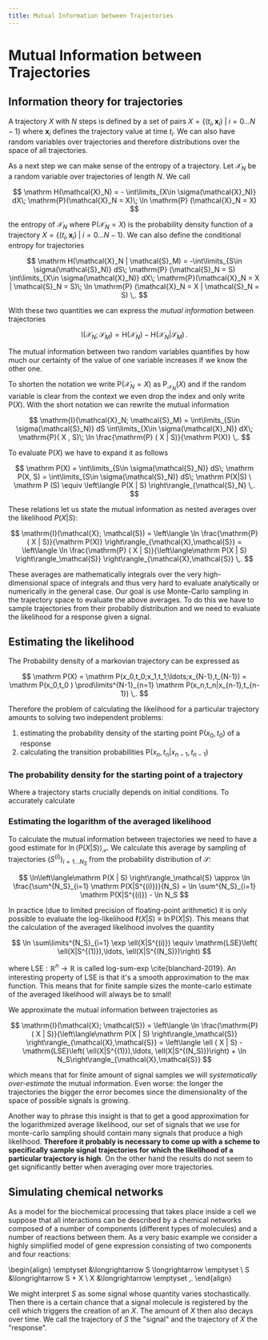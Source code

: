 ```yaml
---
title: Mutual Information between Trajectories
---
```


# Mutual Information between Trajectories

## Information theory for trajectories

A trajectory $X$ with $N$ steps is defined by a set of pairs $X=\{(t_i, \mathbf{x}_i)\; |\; i=0\ldots N-1 \}$ where $\mathbf{x}_i$ defines the trajectory value at time $t_i$. We can also have random variables over trajectories and therefore distributions over the space of all trajectories.

As a next step we can make sense of the entropy of a trajectory. Let $\mathcal{X}_N$ be a random variable over trajectories of length $N$. We call

$$
\mathrm H(\mathcal{X}_N) = - \int\limits_{X\in \sigma(\mathcal{X}_N)} dX\; \mathrm{P}(\mathcal{X}_N = X)\; \ln \mathrm{P} (\mathcal{X}_N = X)
$$

the entropy of $\mathcal{X}_N$ where $\mathrm{P}(\mathcal{X}_N = X)$ is the probability density function of a trajectory $X=\{(t_i, \mathbf{x}_i)\; |\; i=0\ldots N-1 \}$. We can also define the conditional entropy for trajectories

$$
\mathrm H(\mathcal{X}_N | \mathcal{S}_M) = -\int\limits_{S\in \sigma(\mathcal{S}_N)} dS\; \mathrm{P} (\mathcal{S}_N = S) \int\limits_{X\in \sigma(\mathcal{X}_N)} dX\; \mathrm{P}(\mathcal{X}_N = X | \mathcal{S}_N = S)\; \ln \mathrm{P} (\mathcal{X}_N = X | \mathcal{S}_N = S) \,.
$$

With these two quantities we can express the _mutual information_ between trajectories

$$
\mathrm{I}(\mathcal{X}_N; \mathcal{S}_M) = \mathrm H(\mathcal{X}_N) - \mathrm H(\mathcal{X}_N | \mathcal{S}_M) \,.
$$

The mutual information between two random variables quantifies by how much our certainty of the value of one variable increases if we know the other one.

To shorten the notation we write $\mathrm{P} (\mathcal{X}_N = X)$ as $\mathrm P_{\mathcal{X}_N}(X)$ and if the random variable is clear from the context we even drop the index and only write $\mathrm P(X)$. With the short notation we can rewrite the mutual information

$$
\mathrm{I}(\mathcal{X}_N; \mathcal{S}_M) = \int\limits_{S\in \sigma(\mathcal{S}_N)} dS \int\limits_{X\in \sigma(\mathcal{X}_N)} dX\; \mathrm{P}( X , S)\; \ln \frac{\mathrm{P} ( X |  S)}{\mathrm P(X)} \,.
$$

To evaluate $\mathrm P(X)$ we have to expand it as follows

$$
\mathrm P(X) = \int\limits_{S\in \sigma(\mathcal{S}_N)} dS\; \mathrm P(X, S) = \int\limits_{S\in \sigma(\mathcal{S}_N)} dS\; \mathrm P(X|S) \ \mathrm P (S) \equiv \left\langle P(X | S) \right\rangle_{\mathcal{S}_N} \,.
$$

These relations let us state the mutual information as nested averages over the likelihood $P(X|S)$:

$$
\mathrm{I}(\mathcal{X}; \mathcal{S}) = \left\langle \ln \frac{\mathrm{P} ( X |  S)}{\mathrm P(X)} \right\rangle_{\mathcal{X},\mathcal{S}} = \left\langle \ln \frac{\mathrm{P} ( X |  S)}{\left\langle\mathrm P(X | S) \right\rangle_\mathcal{S}} \right\rangle_{\mathcal{X},\mathcal{S}} \,.
$$

These averages are mathematically integrals over the very high-dimensional space of integrals and thus very hard to evaluate analytically or numerically in the general case. Our goal is use Monte-Carlo sampling in the trajectory space to evaluate the above averages. To do this we have to sample trajectories from their probabily distribution and we need to evaluate the likelihood for a response given a signal.

## Estimating the likelihood

The Probability density of a markovian trajectory can be expressed as

$$
\mathrm P(X) = \mathrm P(x_0,t_0;x_1,t_1;\ldots;x_{N-1},t_{N-1}) = \mathrm P(x_0,t_0 ) \prod\limits^{N-1}_{n=1} \mathrm P(x_n,t_n|x_{n-1},t_{n-1}) \,.
$$

Therefore the problem of calculating the likelihood for a particular trajectory amounts to solving two independent problems:

1. estimating the probability density of the starting point $\mathrm P (x_0, t_0)$ of a response
2. calculating the transition probabilities $\mathrm P(x_n,t_n|x_{n-1},t_{n-1})$



### The probability density for the starting point of a trajectory

Where a trajectory starts crucially depends on initial conditions. To accurately calculate

### Estimating the logarithm of the averaged likelihood

To calculate the mutual information between trajectories we need to have a good estimate for $\ln\left\langle \mathrm P(X | S) \right\rangle_\mathcal{S}$. We calculate this average by sampling of trajectories $(S^{(i)})_{i=1\ldots N_S}$ from the probability distribution of $\mathcal{S}$:

$$
\ln\left\langle\mathrm P(X | S) \right\rangle_\mathcal{S} \approx \ln \frac{\sum^{N_S}_{i=1} \mathrm P(X|S^{(i)})}{N_S} = \ln \sum^{N_S}_{i=1} \mathrm P(X|S^{(i)}) - \ln N_S
$$

In practice (due to limited precision of floating-point arithmetic) it is only possible to evaluate the log-likelihood $\ell(X|S) \equiv \ln\mathrm P(X|S)$. This means that the calculation of the averaged likelihood involves the quantity

$$
\ln \sum\limits^{N_S}_{i=1} \exp \ell(X|S^{(i)}) \equiv \mathrm{LSE}\left( \ell(X|S^{(1)}),\ldots, \ell(X|S^{(N_S)})\right)
$$

where $\mathrm{LSE} : \mathbb{R}^n \rightarrow \mathbb{R}$ is called log-sum-exp \cite{blanchard-2019}. An interesting property of $\mathrm{LSE}$ is that it's a smooth approximation to the $\max$ function. This means that for finite sample sizes the monte-carlo estimate of the averaged likelihood will always be to small!

We approximate the mutual information between trajectories as

$$
\mathrm{I}(\mathcal{X}; \mathcal{S}) = \left\langle \ln \frac{\mathrm{P} ( X |  S)}{\left\langle\mathrm P(X | S) \right\rangle_\mathcal{S}} \right\rangle_{\mathcal{X},\mathcal{S}} = \left\langle \ell ( X |  S) - \mathrm{LSE}\left( \ell(X|S^{(1)}),\ldots, \ell(X|S^{(N_S)})\right) + \ln N_S\right\rangle_{\mathcal{X},\mathcal{S}}
$$

which means that for finite amount of signal samples we will _systematically over-estimate_ the mutual information. Even worse: the longer the trajectories the bigger the error becomes since the dimensionality of the space of possible signals is growing.

Another way to phrase this insight is that to get a good approximation for the logarithmized average likelihood, our set of signals that we use for monte-carlo sampling should contain many signals that produce a high likelihood. **Therefore it probably is necessary to come up with a scheme to specifically sample signal trajectories for which the likelihood of a particular trajectory is high**. On the other hand the results do not seem to get significantly better when averaging over more trajectories.

## Simulating chemical networks

As a model for the biochemical processing that takes place inside a cell we suppose that all interactions can be described by a chemical networks composed of a number of components (different types of molecules) and a number of reactions between them. As a very basic example we consider a highly simplified model of gene expression consisting of two components and four reactions:

\begin{align}
\emptyset &\longrightarrow S \longrightarrow \emptyset \\
S &\longrightarrow S + X \\
X &\longrightarrow \emptyset \,.
\end{align}

We might interpret $S$ as some signal whose quantity varies stochastically. Then there is a certain chance that a signal molecule is registered by the cell which triggers the creation of an $X$. The amount of $X$ then also decays over time. We call the trajectory of $S$ the "signal" and the trajectory of $X$ the "response".